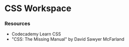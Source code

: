 # CSS Workspace  

### Resources
- Codecademy Learn CSS
- "CSS: The Missing Manual" by David Sawyer McFarland
